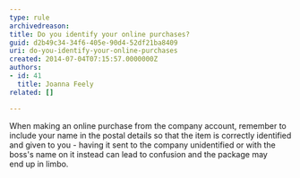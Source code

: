 ```yaml
---
type: rule
archivedreason: 
title: Do you identify your online purchases?
guid: d2b49c34-34f6-405e-90d4-52df21ba8409
uri: do-you-identify-your-online-purchases
created: 2014-07-04T07:15:57.0000000Z
authors:
- id: 41
  title: Joanna Feely
related: []

---
```



When making an online purchase from the&#160;company account,&#160;remember to include your name in the postal details so that the item is correctly identified and given to you - having it sent to the company unidentified or with the boss's name on it instead&#160;can lead to confusion and the package may end&#160;up in limbo.&#160;
<br><excerpt class='endintro'></excerpt><br>



